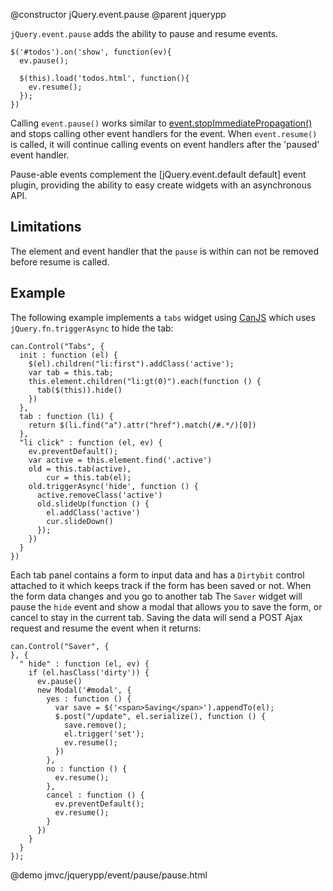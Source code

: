 @constructor jQuery.event.pause
@parent jquerypp

`jQuery.event.pause` adds the ability to pause and  resume events.

    $('#todos').on('show', function(ev){
      ev.pause();
      
      $(this).load('todos.html', function(){
        ev.resume();
      });
    })

Calling `event.pause()` works similar to
[event.stopImmediatePropagation()](http://api.jquery.com/event.stopImmediatePropagation/) and
stops calling other event handlers for the  event.
When `event.resume()` is called, it will continue calling events on event handlers
after the 'paused' event handler.

Pause-able events complement the [jQuery.event.default default]
event plugin, providing the ability to easy create widgets with
an asynchronous API.  

## Limitations

The element and event handler that the <code>pause</code> is within can not be removed before 
resume is called.

## Example

The following example implements a `tabs` widget using [CanJS](http://canjs.us) which uses `jQuery.fn.triggerAsync` to hide the tab:

    can.Control("Tabs", {
      init : function (el) {
        $(el).children("li:first").addClass('active');
        var tab = this.tab;
        this.element.children("li:gt(0)").each(function () {
          tab($(this)).hide()
        })
      },
      tab : function (li) {
        return $(li.find("a").attr("href").match(/#.*/)[0])
      },
      "li click" : function (el, ev) {
        ev.preventDefault();
        var active = this.element.find('.active')
        old = this.tab(active),
            cur = this.tab(el);
        old.triggerAsync('hide', function () {
          active.removeClass('active')
          old.slideUp(function () {
            el.addClass('active')
            cur.slideDown()
          });
        })
      }
    })

Each tab panel contains a form to input data and has a `Dirtybit` control attached to it which keeps track if the form has been saved or not. When the form data changes and you go to another tab The `Saver` widget will pause the `hide` event and show a modal that allows you to save the form, or cancel to stay in the current tab. Saving the data will send a POST Ajax request and resume the event when it returns:

    can.Control("Saver", {
    }, {
      " hide" : function (el, ev) {
        if (el.hasClass('dirty')) {
          ev.pause()
          new Modal('#modal', {
            yes : function () {
              var save = $('<span>Saving</span>').appendTo(el);
              $.post("/update", el.serialize(), function () {
                save.remove();
                el.trigger('set');
                ev.resume();
              })
            },
            no : function () {
              ev.resume();
            },
            cancel : function () {
              ev.preventDefault();
              ev.resume();
            }
          })
        }
      }
    });

@demo jmvc/jquerypp/event/pause/pause.html